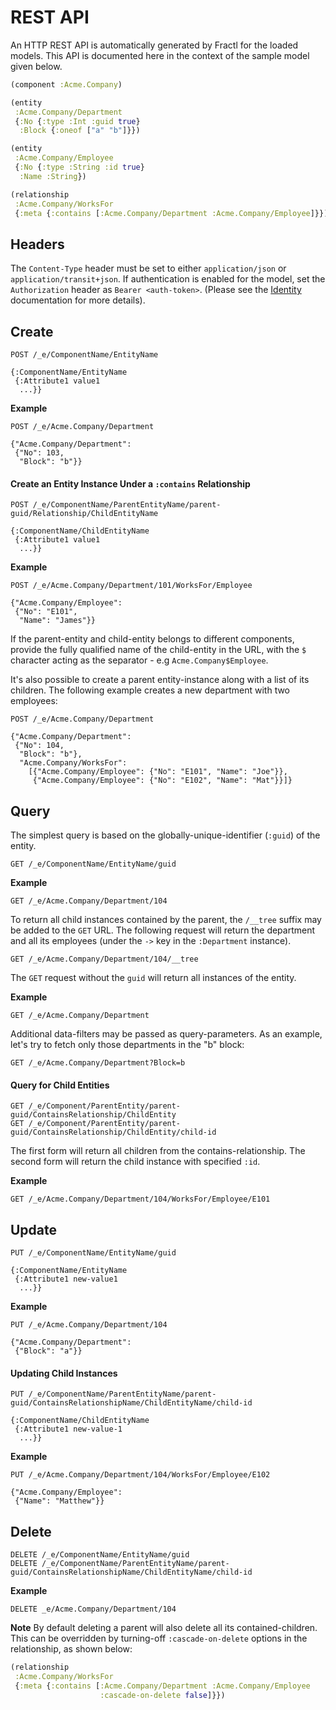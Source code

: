 # REST API

An HTTP REST API is automatically generated by Fractl for the loaded models. This API is documented here in the context of the
sample model given below.

```clojure
(component :Acme.Company)

(entity
 :Acme.Company/Department
 {:No {:type :Int :guid true}
  :Block {:oneof ["a" "b"]}})

(entity
 :Acme.Company/Employee
 {:No {:type :String :id true}
  :Name :String})

(relationship
 :Acme.Company/WorksFor
 {:meta {:contains [:Acme.Company/Department :Acme.Company/Employee]}})
```

## Headers

The `Content-Type` header must be set to either `application/json` or `application/transit+json`.
If authentication is enabled for the model, set the `Authorization` header as `Bearer <auth-token>`.
(Please see the [Identity](/docs/language/reference/kernel/identity) documentation for more details).

## Create

```shell
POST /_e/ComponentName/EntityName

{:ComponentName/EntityName
 {:Attribute1 value1
  ...}}
```

**Example**

```shell
POST /_e/Acme.Company/Department

{"Acme.Company/Department":
 {"No": 103,
  "Block": "b"}}
```

#### Create an Entity Instance Under a `:contains` Relationship

```shell
POST /_e/ComponentName/ParentEntityName/parent-guid/Relationship/ChildEntityName

{:ComponentName/ChildEntityName
 {:Attribute1 value1
  ...}}
```

**Example**

```shell
POST /_e/Acme.Company/Department/101/WorksFor/Employee

{"Acme.Company/Employee":
 {"No": "E101",
  "Name": "James"}}
```

If the parent-entity and child-entity belongs to different components, provide the fully qualified name of the child-entity
in the URL, with the `$` character acting as the separator - e.g `Acme.Company$Employee`.

It's also possible to create a parent entity-instance along with a list of its children.
The following example creates a new department with two employees:

```shell
POST /_e/Acme.Company/Department

{"Acme.Company/Department":
 {"No": 104,
  "Block": "b"},
  "Acme.Company/WorksFor": 
    [{"Acme.Company/Employee": {"No": "E101", "Name": "Joe"}},
     {"Acme.Company/Employee": {"No": "E102", "Name": "Mat"}}]}
```

## Query

The simplest query is based on the globally-unique-identifier (`:guid`) of the entity.

```shell
GET /_e/ComponentName/EntityName/guid
```

**Example**

```shell
GET /_e/Acme.Company/Department/104
```

To return all child instances contained by the parent, the `/__tree` suffix may be added to the `GET` URL.
The following request will return the department and all its employees (under the `->` key in the `:Department` instance).

```shell
GET /_e/Acme.Company/Department/104/__tree
```

The `GET` request without the `guid` will return all instances of the entity.

**Example**

```shell
GET /_e/Acme.Company/Department
```

Additional data-filters may be passed as query-parameters. As an example, let's try to fetch only those departments
in the "b" block:

```shell
GET /_e/Acme.Company/Department?Block=b
```

#### Query for Child Entities

```shell
GET /_e/Component/ParentEntity/parent-guid/ContainsRelationship/ChildEntity
GET /_e/Component/ParentEntity/parent-guid/ContainsRelationship/ChildEntity/child-id
```

The first form will return all children from the contains-relationship. The second form will
return the child instance with specified `:id`.

**Example**

```shell
GET /_e/Acme.Company/Department/104/WorksFor/Employee/E101
```

## Update

```shell
PUT /_e/ComponentName/EntityName/guid

{:ComponentName/EntityName
 {:Attribute1 new-value1
  ...}}
```

**Example**

```shell
PUT /_e/Acme.Company/Department/104

{"Acme.Company/Department":
 {"Block": "a"}}
```

#### Updating Child Instances

```shell
PUT /_e/ComponentName/ParentEntityName/parent-guid/ContainsRelationshipName/ChildEntityName/child-id

{:ComponentName/ChildEntityName
 {:Attribute1 new-value-1
  ...}}
```

**Example**

```shell
PUT /_e/Acme.Company/Department/104/WorksFor/Employee/E102

{"Acme.Company/Employee":
 {"Name": "Matthew"}}
```

## Delete

```shell
DELETE /_e/ComponentName/EntityName/guid
DELETE /_e/ComponentName/ParentEntityName/parent-guid/ContainsRelationshipName/ChildEntityName/child-id
```

**Example**

```shell
DELETE _e/Acme.Company/Department/104
```

**Note** By default deleting a parent will also delete all its contained-children. This can be overridden by turning-off
`:cascade-on-delete` options in the relationship, as shown below:


```clojure
(relationship
 :Acme.Company/WorksFor
 {:meta {:contains [:Acme.Company/Department :Acme.Company/Employee
                    :cascade-on-delete false]}})
```
